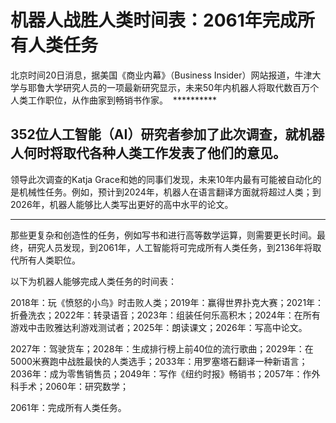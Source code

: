机器人战胜人类时间表：2061年完成所有人类任务
========================================
  北京时间20日消息，据美国《商业内幕》（Business Insider）网站报道，牛津大学与耶鲁大学研究人员的一项最新研究显示，未来50年内机器人将取代数百万个人类工作职位，从作曲家到畅销书作家。
  **********

  352位人工智能（AI）研究者参加了此次调查，就机器人何时将取代各种人类工作发表了他们的意见。
----------------------------
  领导此次调查的Katja Grace和她的同事们发现，未来10年内最有可能被自动化的是机械性任务。例如，预计到2024年，机器人在语言翻译方面就将超过人类；到2026年，机器人能够比人类写出更好的高中水平的论文。
____________________________
  那些更复杂和创造性的任务，例如写书和进行高等数学运算，则需要更长时间。最终，研究人员发现，到2061年，人工智能将可完成所有人类任务，到2136年将取代所有人类职位。

  以下为机器人能够完成人类任务的时间表：

  2018年：玩《愤怒的小鸟》时击败人类；2019年：赢得世界扑克大赛；2021年：折叠洗衣；2022年：转录语音；2023年：组装任何乐高积木；2024年：在所有游戏中击败雅达利游戏测试者；2025年：朗读课文；2026年：写高中论文。

  2027年：驾驶货车；2028年：生成排行榜上前40位的流行歌曲；2029年：在5000米赛跑中战胜最快的人类选手；2033年：用罗塞塔石翻译一种新语言；2036年：成为零售销售员；2049年：写作《纽约时报》畅销书；2057年：作外科手术；2060年：研究数学；

  2061年：完成所有人类任务。
